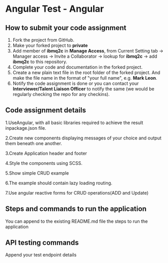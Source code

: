# Angular Test - Angular

## How to submit your code assignment

1. Fork the project from GitHub.
2. Make your forked project to **private** 
3. Add member of **ibmq2c** in **Manage Access**,  from Current Setting tab -> Manager access -> Invite a Collaborator -> lookup for **ibmq2c** -> add  **ibmq2c** to this repository.
4. Complete your code and documentation in the forked project.
5. Create a new plain text file in the root folder of the forked project. And make the file name in the format of "your full name", e.g. **Mark Leon**.
6. Notify the code assignment is done or you can contact your **Interviewer/Talent Liaison Officer** to notify the same (we would be regularly checking the repo for any checkins).

## Code assignment details

1.UseAngular, with all basic libraries required to achieve the result inpackage.json file.

2.Create new components displaying messages of your choice and output them beneath one another.

3.Create Application header and footer

4.Style the components using SCSS.

5.Show simple CRUD example 

6.The example should contain lazy loading routing.

7.Use angular reactive forms for CRUD operations(ADD and Update) 

## Steps and commands to run the application

You can append to the existing README.md file the steps to run the application

## API testing commands

Append your test endpoint details
